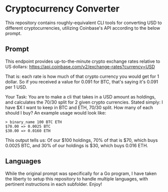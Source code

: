 # Cryptocurrency Converter

This repository contains roughly-equivalent CLI tools for converting USD to different cryptocurrencies, utilizing Coinbase's API according to the below prompt.

## Prompt

This endpoint provides up-to-the-minute crypto exchange rates relative
to US dollars: <https://api.coinbase.com/v2/exchange-rates?currency=USD>

That is: each rate is how much of that crypto currency you would get
for 1 dollar. So if you received a value for 0.091 for BTC, that's
saying it's 0.091 per 1 USD.

Your Task:
You are to make a cli that takes in a USD amount as holdings, and
calculates the 70/30 split for 2 given crypto currencies. Stated
simply: I have $X I want to keep in BTC and ETH, 70/30 split. How many
of each should I buy? An example usage would look like:

```raw
> binary_name 100 BTC ETH
$70.00 => 0.0025 BTC
$30.00 => 0.0160 ETH
```

This output tells us: Of our $100 holdings, 70% of that is $70, which
buys 0.0025 BTC, and 30% of our holdings is $30, which buys 0.016 ETH.

## Languages

While the original prompt was specifically for a Go program, I have taken the liberty to setup this repository to handle multiple languages, with pertinent instructions in each subfolder. Enjoy!
